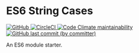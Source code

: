 # ES6 String Cases

<a href="./LICENSE">
  <img alt="GitHub" src="https://img.shields.io/github/license/acfatah/es6-module-starter?style=flat-square">
</a>

<a href="https://dl.circleci.com/status-badge/redirect/gh/acfatah/es6-module-starter/tree/main">
  <img alt="CircleCI" src="https://img.shields.io/circleci/build/github/acfatah/es6-module-starter?label=circleci&style=flat-square">
</a>

<a href="https://codeclimate.com/github/acfatah/es6-module-starter">
  <img alt="Code Climate maintainability" src="https://img.shields.io/codeclimate/maintainability/acfatah/es6-module-starter?style=flat-square">
</a>

<a href="https://github.com/acfatah/es6-module-starter/commits/main">
  <img alt="GitHub last commit (by committer)" src="https://img.shields.io/github/last-commit/acfatah/es6-module-starter?display_timestamp=committer&style=flat-square">
</a>

An ES6 module starter.
